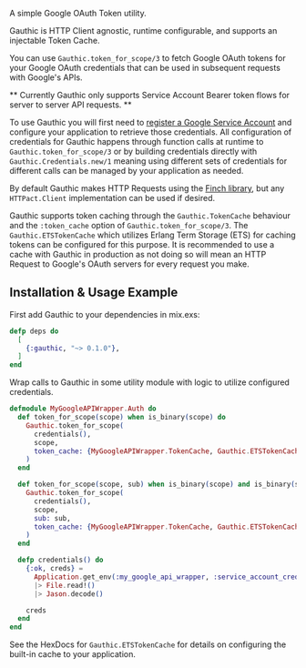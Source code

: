 <!-- MDOC !-->

A simple Google OAuth Token utility.

Gauthic is HTTP Client agnostic, runtime configurable, and supports an injectable Token Cache.

You can use `Gauthic.token_for_scope/3` to fetch Google OAuth tokens for your Google OAuth credentials that can be used in subsequent
  requests with Google's APIs.

** Currently Gauthic only supports Service Account Bearer token flows for server to server API requests. **

To use Gauthic you will first need to [register a Google Service Account](https://developers.google.com/identity/protocols/oauth2/service-account#httprest)
  and configure your application to retrieve those credentials. All configuration of credentials for Gauthic happens through function calls
  at runtime to `Gauthic.token_for_scope/3` or by building credentials directly with `Gauthic.Credentials.new/1` meaning using different sets
  of credentials for different calls can be managed by your application as needed.

By default Gauthic makes HTTP Requests using the [Finch library](https://github.com/keathley/finch), but any `HTTPact.Client` implementation
  can be used if desired.

Gauthic supports token caching through the `Gauthic.TokenCache` behaviour and the `:token_cache` option of `Gauthic.token_for_scope/3`.
  The `Gauthic.ETSTokenCache` which utilizes Erlang Term Storage (ETS) for caching tokens can be configured for this purpose.
  It is recommended to use a cache with Gauthic in production as not doing so will mean an HTTP Request to Google's OAuth servers for every request you make.

  ## Installation & Usage Example

  First add Gauthic to your dependencies in mix.exs:

  ```elixir
  defp deps do
    [
      {:gauthic, "~> 0.1.0"},
    ]
  end
  ```

  Wrap calls to Gauthic in some utility module with logic to utilize configured credentials.

  ```elixir
  defmodule MyGoogleAPIWrapper.Auth do
    def token_for_scope(scope) when is_binary(scope) do
      Gauthic.token_for_scope(
        credentials(),
        scope,
        token_cache: {MyGoogleAPIWrapper.TokenCache, Gauthic.ETSTokenCache}
      )
    end

    def token_for_scope(scope, sub) when is_binary(scope) and is_binary(sub) do
      Gauthic.token_for_scope(
        credentials(),
        scope,
        sub: sub,
        token_cache: {MyGoogleAPIWrapper.TokenCache, Gauthic.ETSTokenCache}
      )
    end

    defp credentials() do
      {:ok, creds} =
        Application.get_env(:my_google_api_wrapper, :service_account_credentials)
        |> File.read!()
        |> Jason.decode()

      creds
    end
  end
  ```

  See the HexDocs for `Gauthic.ETSTokenCache` for details on configuring the built-in cache to your application.